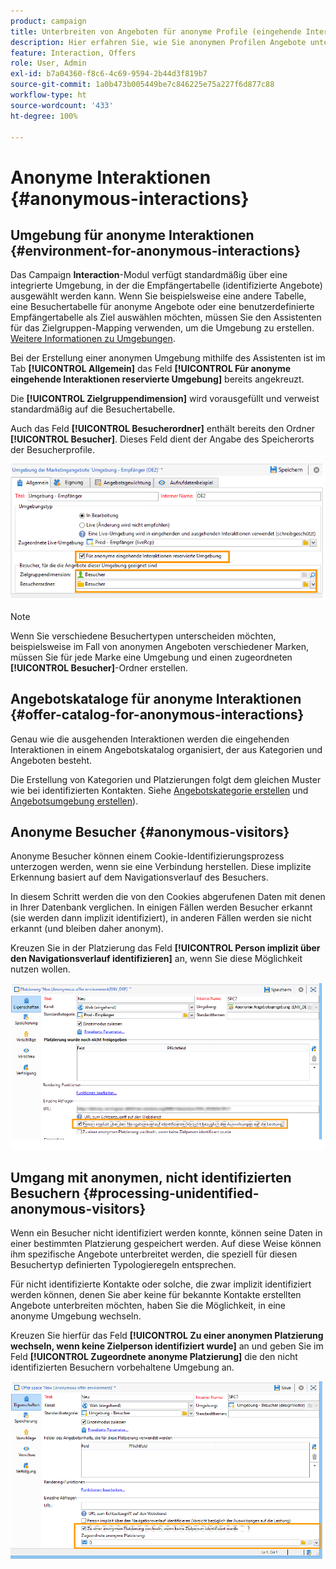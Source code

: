 ```yaml
---
product: campaign
title: Unterbreiten von Angeboten für anonyme Profile (eingehende Interaktion)
description: Hier erfahren Sie, wie Sie anonymen Profilen Angebote unterbreiten
feature: Interaction, Offers
role: User, Admin
exl-id: b7a04360-f8c6-4c69-9594-2b44d3f819b7
source-git-commit: 1a0b473b005449be7c846225e75a227f6d877c88
workflow-type: ht
source-wordcount: '433'
ht-degree: 100%

---
```


# Anonyme Interaktionen {#anonymous-interactions}

## Umgebung für anonyme Interaktionen {#environment-for-anonymous-interactions}

Das Campaign **Interaction**-Modul verfügt standardmäßig über eine integrierte Umgebung, in der die Empfängertabelle (identifizierte Angebote) ausgewählt werden kann. Wenn Sie beispielsweise eine andere Tabelle, eine Besuchertabelle für anonyme Angebote oder eine benutzerdefinierte Empfängertabelle als Ziel auswählen möchten, müssen Sie den Assistenten für das Zielgruppen-Mapping verwenden, um die Umgebung zu erstellen. [Weitere Informationen zu Umgebungen](interaction-env.md).

Bei der Erstellung einer anonymen Umgebung mithilfe des Assistenten ist im Tab **[!UICONTROL Allgemein]** das Feld **[!UICONTROL Für anonyme eingehende Interaktionen reservierte Umgebung]** bereits angekreuzt.

Die **[!UICONTROL Zielgruppendimension]** wird vorausgefüllt und verweist standardmäßig auf die Besuchertabelle.

Auch das Feld **[!UICONTROL Besucherordner]** enthält bereits den Ordner **[!UICONTROL Besucher]**. Dieses Feld dient der Angabe des Speicherorts der Besucherprofile.

![](assets/anonymous_environment_option.png)

>[!NOTE]
>
>Wenn Sie verschiedene Besuchertypen unterscheiden möchten, beispielsweise im Fall von anonymen Angeboten verschiedener Marken, müssen Sie für jede Marke eine Umgebung und einen zugeordneten **[!UICONTROL Besucher]**-Ordner erstellen.

## Angebotskataloge für anonyme Interaktionen {#offer-catalog-for-anonymous-interactions}

Genau wie die ausgehenden Interaktionen werden die eingehenden Interaktionen in einem Angebotskatalog organisiert, der aus Kategorien und Angeboten besteht.

Die Erstellung von Kategorien und Platzierungen folgt dem gleichen Muster wie bei identifizierten Kontakten. Siehe [Angebotskategorie erstellen](interaction-offer-catalog.md#creating-offer-categories) und [Angebotsumgebung erstellen](interaction-env.md#creating-an-offer-environment)).

## Anonyme Besucher {#anonymous-visitors}

Anonyme Besucher können einem Cookie-Identifizierungsprozess unterzogen werden, wenn sie eine Verbindung herstellen. Diese implizite Erkennung basiert auf dem Navigationsverlauf des Besuchers.

In diesem Schritt werden die von den Cookies abgerufenen Daten mit denen in Ihrer Datenbank verglichen. In einigen Fällen werden Besucher erkannt (sie werden dann implizit identifiziert), in anderen Fällen werden sie nicht erkannt (und bleiben daher anonym).

Kreuzen Sie in der Platzierung das Feld **[!UICONTROL Person implizit über den Navigationsverlauf identifizieren]** an, wenn Sie diese Möglichkeit nutzen wollen.

![](assets/identification_anonymous_visitors.png)

## Umgang mit anonymen, nicht identifizierten Besuchern {#processing-unidentified-anonymous-visitors}

Wenn ein Besucher nicht identifiziert werden konnte, können seine Daten in einer bestimmten Platzierung gespeichert werden. Auf diese Weise können ihm spezifische Angebote unterbreitet werden, die speziell für diesen Besuchertyp definierten Typologieregeln entsprechen.

Für nicht identifizierte Kontakte oder solche, die zwar implizit identifiziert werden können, denen Sie aber keine für bekannte Kontakte erstellten Angebote unterbreiten möchten, haben Sie die Möglichkeit, in eine anonyme Umgebung wechseln.

Kreuzen Sie hierfür das Feld **[!UICONTROL Zu einer anonymen Platzierung wechseln, wenn keine Zielperson identifiziert wurde]** an und geben Sie im Feld **[!UICONTROL Zugeordnete anonyme Platzierung]** die den nicht identifizierten Besuchern vorbehaltene Umgebung an.

![](assets/anonymous_to_anonymous_environment.png)
